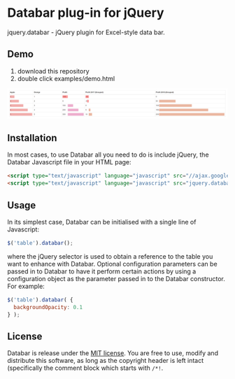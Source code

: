 # Databar plug-in for jQuery

jquery.databar - jQuery plugin for Excel-style data bar.


## Demo

1. download this repository
1. double click examples/demo.html

![Demo](/examples/demo.png)


## Installation

In most cases, to use Databar all you need to do is include jQuery, the Databar Javascript file in your HTML page:

```html
<script type="text/javascript" language="javascript" src="//ajax.googleapis.com/ajax/libs/jquery/1.10.2/jquery.min.js"></script>
<script type="text/javascript" language="javascript" src="jquery.databar.js"></script>
```


## Usage

In its simplest case, Databar can be initialised with a single line of Javascript:

```js
$('table').databar();
```

where the jQuery selector is used to obtain a reference to the table you want to enhance with Databar. Optional configuration parameters can be passed in to Databar to have it perform certain actions by using a configuration object as the parameter passed in to the Databar constructor. For example:

```js
$('table').databar( {
  backgroundOpacity: 0.1
} );
```


## License

Databar is release under the [MIT license](//github.com/ts-3156/databar/blob/master/LICENSE). You are free to use, modify and distribute this software, as long as the copyright header is left intact (specifically the comment block which starts with `/*!`.
